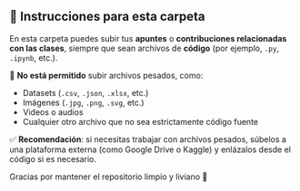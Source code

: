 ## 📂 Instrucciones para esta carpeta

En esta carpeta puedes subir tus **apuntes** o **contribuciones relacionadas con las clases**, siempre que sean archivos de **código** (por ejemplo, `.py`, `.ipynb`, etc.).

🚫 **No está permitido** subir archivos pesados, como:
- Datasets (`.csv`, `.json`, `.xlsx`, etc.)
- Imágenes (`.jpg`, `.png`, `.svg`, etc.)
- Videos o audios
- Cualquier otro archivo que no sea estrictamente código fuente

✅ **Recomendación**: si necesitas trabajar con archivos pesados, súbelos a una plataforma externa (como Google Drive o Kaggle) y enlázalos desde el código si es necesario.

Gracias por mantener el repositorio limpio y liviano 🙌
